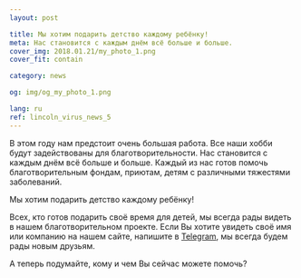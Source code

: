 ```yaml
---
layout: post

title: Мы хотим подарить детство каждому ребёнку!
meta: Нас становится с каждым днём всё больше и больше.
cover_img: 2018.01.21/my_photo_1.png
cover_fit: contain

category: news

og: img/og_my_photo_1.png

lang: ru
ref: lincoln_virus_news_5
---
```


В этом году нам предстоит очень большая работа.
Все наши хобби будут задействованы для благотворительности.
Нас становится с каждым днём всё больше и больше.
Каждый из нас готов помочь благотворительным фондам, приютам, детям с различными тяжестями заболеваний.

Мы хотим подарить детство каждому ребёнку!

Всех, кто готов подарить своё время для детей, мы всегда рады видеть в нашем благотворительном проекте.
Если Вы хотите увидеть своё имя или компанию на нашем сайте, напишите в <a href="https://t.me/chutkoy" target="_blank">Telegram</a>, мы всегда будем рады новым друзьям.

А теперь подумайте, кому и чем Вы сейчас можете помочь?
